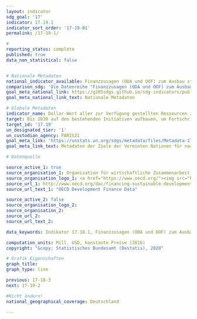 ```yaml
---
layout: indicator
sdg_goal: '17'
indicator: 17.19.1
indicator_sort_order: '17-19-01'
permalink: /17-19-1/

#
reporting_status: complete
published: true
data_non_statistical: false


# Nationale Metadaten
national_indicator_available: Finanzzusagen (ODA und OOF) zum Ausbau statistischer Kapazitäten in Entwicklungsländern <br> Bruttozahlungen (ODA und OOF) zum Ausbau statistischer Kapazitäten in Entwicklungsländern
comparison_sdg: 'Die Datenreihe "Finanzzusagen (ODA und OOF) zum Ausbau statistischer Kapazitäten in Entwicklungsländern" entspricht zum Teil den globalen SDG-Metadaten. Diese umfassen, neben den hier dargestellten Finanzzusagen, weitere Studien sowie eine Online-Umfrage von PARIS21. Die Datenreihe "Bruttozahlungen (ODA und OOF) zum Ausbau statistischer Kapazitäten in Entwicklungsländern" stellt einen zusätzlichen Indikator dar.'
goal_meta_national_link: https://g205sdgs.github.io/sdg-indicators/public/MetaDe/17.19.1.pdf
goal_meta_national_link_text: Nationale Metadaten

# Globale Metadaten
indicator_name: Dollar-Wert aller zur Verfügung gestellten Ressourcen zur Stärkung der statistischen Kapazität in Entwicklungsländern
target: Bis 2030 auf den bestehenden Initiativen aufbauen, um Fortschrittsmaße für nachhaltige Entwicklung zu erarbeiten, die das Bruttoinlandsprodukt ergänzen, und den Aufbau der statistischen Kapazitäten der Entwicklungsländer unterstützen
target_id: '17.19'
un_designated_tier: '1'
un_custodian_agency: PARIS21
goal_meta_link: 'https://unstats.un.org/sdgs/metadata/files/Metadata-17-19-01.pdf'
goal_meta_link_text: Metadaten der Ziele der Vereinten Nationen für nachhaltige Entwicklung

# Datenquelle

source_active_1: true
source_organisation_1: Organisation für wirtschaftliche Zusammenarbeit und Entwicklung (OECD)
source_organisation_logo_1: <a href="https://www.oecd.org/"><img src="https://g205sdgs.github.io/sdg-indicators/public/logos/oecd.png" alt="Logo OECD" /></a>
source_url_1: http://www.oecd.org/dac/financing-sustainable-development/development-finance-data/
source_url_text_1: "OECD Development Finance Data"

source_active_2: false
source_organisation_logo_2:
source_organisation_2:
source_url_2:
source_url_text_2:

data_keywords: Indikator 17.18.1, Finanzzusagen (ODA und OOF) zum Ausbau statistischer Kapazitäten in Entwicklungsländern, Bruttozahlungen (ODA und OOF) zum Ausbau statistischer Kapazitäten in Entwicklungsländern, PARIS21

computation_units: Mill. USD, konstante Preise (2016)
copyright: "&copy; Statistisches Bundesamt (Destatis), 2020"

# Grafik Eigenschaften
graph_title:
graph_type: line

previous: 17-18-3
next: 17-19-2

#Nicht ändern!
national_geographical_coverage: Deutschland

---
```


